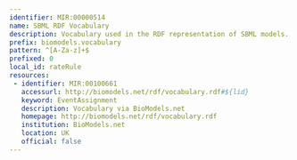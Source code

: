 ```yaml
---
identifier: MIR:00000514
name: SBML RDF Vocabulary
description: Vocabulary used in the RDF representation of SBML models.
prefix: biomodels.vocabulary
pattern: ^[A-Za-z]+$
prefixed: 0
local_id: rateRule
resources:
 - identifier: MIR:00100661
   accessurl: http://biomodels.net/rdf/vocabulary.rdf#${lid}
   keyword: EventAssignment
   description: Vocabulary via BioModels.net
   homepage: http://biomodels.net/rdf/vocabulary.rdf
   institution: BioModels.net
   location: UK
   official: false
---
```

